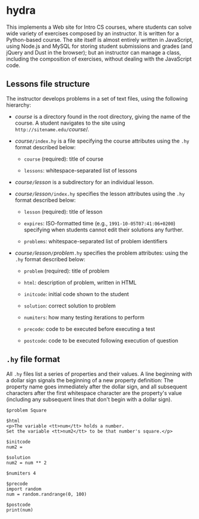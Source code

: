 hydra
=====

This implements a Web site for Intro CS courses, where students can
solve wide variety of exercises composed by an instructor.  It is
written for a Python-based course.  The site itself is almost entirely
written in JavaScript, using Node.js and MySQL for storing student
submissions and grades (and jQuery and Dust in the browser); but an
instructor can manage a class, including the composition of exercises,
without dealing with the JavaScript code.

Lessons file structure
----------------------

The instructor develops problems in a set of text files, using
the following hierarchy:

* *course* is a directory found in the root directory, giving the name
  of the course. A student navigates to the site using
  `http://sitename.edu/`*course*/.

* *course*`/index.hy` is a file specifying the course attributes using the
  `.hy` format described below:

  - `course` (required): title of course

  - `lessons`: whitespace-separated list of lessons

* *course*`/`*lesson* is a subdirectory for an individual lesson.

* *course*`/`*lesson*`/index.hy` specifies the lesson attributes using the
  `.hy` format described below:

  - `lesson` (required): title of lesson

  - `expires`: ISO-formatted time (e.g., `1991-10-05T07:41:06+0200`)
     specifying when students cannot edit their solutions any further.

  - `problems`: whitespace-separated list of problem identifiers

* *course*`/`*lesson*`/`*problem*`.hy` specifies the problem attributes:
  using the `.hy` format described below:

  - `problem` (required): title of problem

  - `html`: description of problem, written in HTML

  - `initcode`: initial code shown to the student

  - `solution`: correct solution to problem

  - `numiters`: how many testing iterations to perform

  - `precode`: code to be executed before executing a test

  - `postcode`: code to be executed following execution of question

`.hy` file format
-----------------

All `.hy` files list a series of properties and their values. A line
beginning with a dollar sign signals the beginning of a new property
definition: The property name goes immediately after the dollar sign,
and all subsequent characters after the first whitespace character are
the property's value (including any subsequent lines that don't begin with
a dollar sign).

```
$problem Square

$html
<p>The variable <tt>num</tt> holds a number.
Set the variable <tt>num2</tt> to be that number's square.</p>

$initcode
num2 =

$solution
num2 = num ** 2

$numiters 4

$precode
import random
num = random.randrange(0, 100)

$postcode
print(num)
```
